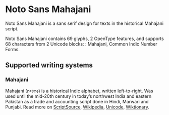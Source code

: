
# Noto Sans Mahajani

Noto Sans Mahajani is a sans serif design for texts in the historical Mahajani script. 

Noto Sans Mahajani contains 69 glyphs, 2 OpenType features, and supports 68 characters from 2 Unicode blocks: : Mahajani, Common Indic Number Forms.


## Supported writing systems


### Mahajani

Mahajani (𑅬𑅱𑅛𑅧𑅑‎) is a historical Indic alphabet, written left-to-right. Was used until the mid-20th century in today’s northwest India and eastern Pakistan as a trade and accounting script done in Hindi, Marwari and Punjabi. Read more on [ScriptSource](https://scriptsource.org/scr/Mahj), [Wikipedia](https://en.wikipedia.org/wiki/ISO_15924:Mahj), [Unicode](https://www.unicode.org/versions/Unicode13.0.0/ch15.pdf#G89564), [Wiktionary](https://en.wiktionary.org/wiki/Category:Mahajani_script).

